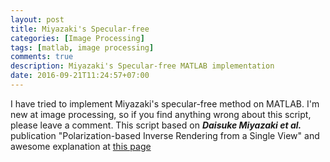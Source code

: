 ```yaml
---
layout: post
title: Miyazaki's Specular-free
categories: [Image Processing]
tags: [matlab, image processing]
comments: true
description: Miyazaki's Specular-free MATLAB implementation
date: 2016-09-21T11:24:57+07:00
---
```

I have tried to implement Miyazaki's specular-free method on MATLAB. I'm new at image processing, so if you find anything wrong about this script, please leave a comment. This script based on ***Daisuke Miyazaki et al.*** publication "Polarization-based Inverse Rendering from a Single View" and awesome explanation at [this page](http://www.cg.info.hiroshima-cu.ac.jp/~miyazaki/knowledge/teche40.html)

<script src="https://gist.github.com/hndr91/475137161706044db70fcc2fca496e13.js"></script>
